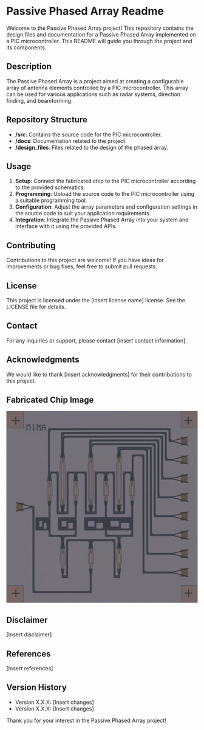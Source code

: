 # Passive Phased Array Readme

Welcome to the Passive Phased Array project! This repository contains the design files and documentation for a Passive Phased Array implemented on a PIC microcontroller. This README will guide you through the project and its components.

## Description
The Passive Phased Array is a project aimed at creating a configurable array of antenna elements controlled by a PIC microcontroller. This array can be used for various applications such as radar systems, direction finding, and beamforming.

## Repository Structure
- **/src**: Contains the source code for the PIC microcontroller.
- **/docs**: Documentation related to the project.
- **/design_files**: Files related to the design of the phased array.

## Usage
1. **Setup**: Connect the fabricated chip to the PIC microcontroller according to the provided schematics.
2. **Programming**: Upload the source code to the PIC microcontroller using a suitable programming tool.
3. **Configuration**: Adjust the array parameters and configuration settings in the source code to suit your application requirements.
4. **Integration**: Integrate the Passive Phased Array into your system and interface with it using the provided APIs.

## Contributing
Contributions to this project are welcome! If you have ideas for improvements or bug fixes, feel free to submit pull requests.

## License
This project is licensed under the [insert license name] license. See the LICENSE file for details.

## Contact
For any inquiries or support, please contact [insert contact information].

## Acknowledgments
We would like to thank [insert acknowledgments] for their contributions to this project.

## Fabricated Chip Image
![Fabricated Chip](Fabricated_chip.jpg)

## Disclaimer
[Insert disclaimer]

## References
[Insert references]

## Version History
- Version X.X.X: [Insert changes]
- Version X.X.X: [Insert changes]

Thank you for your interest in the Passive Phased Array project!
